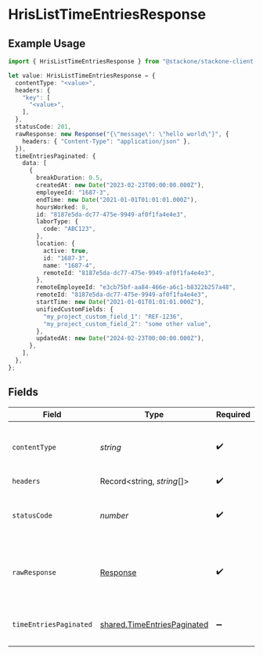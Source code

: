 # HrisListTimeEntriesResponse

## Example Usage

```typescript
import { HrisListTimeEntriesResponse } from "@stackone/stackone-client-ts/sdk/models/operations";

let value: HrisListTimeEntriesResponse = {
  contentType: "<value>",
  headers: {
    "key": [
      "<value>",
    ],
  },
  statusCode: 201,
  rawResponse: new Response("{\"message\": \"hello world\"}", {
    headers: { "Content-Type": "application/json" },
  }),
  timeEntriesPaginated: {
    data: [
      {
        breakDuration: 0.5,
        createdAt: new Date("2023-02-23T00:00:00.000Z"),
        employeeId: "1687-3",
        endTime: new Date("2021-01-01T01:01:01.000Z"),
        hoursWorked: 8,
        id: "8187e5da-dc77-475e-9949-af0f1fa4e4e3",
        laborType: {
          code: "ABC123",
        },
        location: {
          active: true,
          id: "1687-3",
          name: "1687-4",
          remoteId: "8187e5da-dc77-475e-9949-af0f1fa4e4e3",
        },
        remoteEmployeeId: "e3cb75bf-aa84-466e-a6c1-b8322b257a48",
        remoteId: "8187e5da-dc77-475e-9949-af0f1fa4e4e3",
        startTime: new Date("2021-01-01T01:01:01.000Z"),
        unifiedCustomFields: {
          "my_project_custom_field_1": "REF-1236",
          "my_project_custom_field_2": "some other value",
        },
        updatedAt: new Date("2024-02-23T00:00:00.000Z"),
      },
    ],
  },
};
```

## Fields

| Field                                                                             | Type                                                                              | Required                                                                          | Description                                                                       |
| --------------------------------------------------------------------------------- | --------------------------------------------------------------------------------- | --------------------------------------------------------------------------------- | --------------------------------------------------------------------------------- |
| `contentType`                                                                     | *string*                                                                          | :heavy_check_mark:                                                                | HTTP response content type for this operation                                     |
| `headers`                                                                         | Record<string, *string*[]>                                                        | :heavy_check_mark:                                                                | N/A                                                                               |
| `statusCode`                                                                      | *number*                                                                          | :heavy_check_mark:                                                                | HTTP response status code for this operation                                      |
| `rawResponse`                                                                     | [Response](https://developer.mozilla.org/en-US/docs/Web/API/Response)             | :heavy_check_mark:                                                                | Raw HTTP response; suitable for custom response parsing                           |
| `timeEntriesPaginated`                                                            | [shared.TimeEntriesPaginated](../../../sdk/models/shared/timeentriespaginated.md) | :heavy_minus_sign:                                                                | The list of time entries was retrieved.                                           |